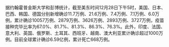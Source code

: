 据约翰霍普金斯大学和彭博统计，截至美东时间12月28日下午5时，美国、日本、巴西、韩国、德国分别新增确诊11.7万例、21.6万例、7.4万例、7.1万例、6.0万例，累计确诊10057万例、2879万例、3626万例、2893万例、3727万例，疫苗接种完毕比率为67.0%、81.7%、81.3%、86.3%、76.3%。此外，印度、法国、意大利、英国、俄罗斯、土耳其、西班牙、越南、澳大利亚累计确诊超过1000万例。目前全球累计确诊6.59亿例，累计死亡668万例。